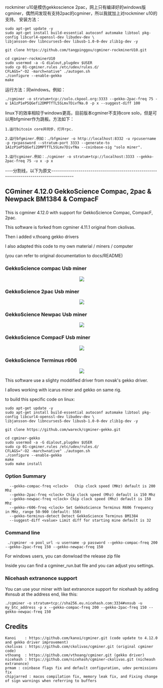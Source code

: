 rockminer u10是模仿gekkoscience 2pac，网上只有编译好的windows版cgminer，偶然间发现有支持2pac的cgminer，所以我就加上对rockminer u10的支持。
安装方法：

	sudo apt-get update -y
	sudo apt-get install build-essential autoconf automake libtool pkg-config libcurl4-openssl-dev libudev-dev \
	libjansson-dev libncurses5-dev libusb-1.0-0-dev zlib1g-dev -y

	git clone https://github.com/tangpinggou/cgminer-rockminerU10.git

	cd cgminer-rockminerU10
	sudo usermod -a -G dialout,plugdev $USER
	sudo cp 01-cgminer.rules /etc/udev/rules.d/
	CFLAGS="-O2 -march=native" ./autogen.sh
	./configure --enable-gekko
	make
	
运行方法：同windows。例如：

	./cgminer -o stratum+tcp://solo.ckpool.org:3333 --gekko-2pac-freq 75 -u 1A1zP1eP5QGefi2DMPTfTL5SLmv7DivfNa.0 -p x --suggest-diff 100
	

linux下的效率相较于windows更高，目前版本cgminer不支持core solo，但是可以用bfgminer作为跳板。方法如下：

	1.运行bitcoin core并同步，打开rpc.
	
	2.运行bfgminer.例如：./bfgminer -o http://localhost:8332 -u rpcusername -p rpcpassword --stratum-port 3333 --generate-to 1A1zP1eP5QGefi2DMPTfTL5SLmv7DivfNa --coinbase-sig "solo miner".
	
	3.运行cgminer.例如：./cgminer -o stratum+tcp://localhost:3333 --gekko-2pac-freq 75 -u x -p x
	
----分割线，以下为原文-----------------------------------------------------------------------------------------
### #####################################################################
##  CGminer 4.12.0 GekkoScience Compac, 2pac & Newpack BM1384 & CompacF #
### #####################################################################

This is cgminer 4.12.0 with support for GekkoScience Compac, CompacF, 2pac.

This software is forked from cgminer 4.11.1 original from ckolivas.

Then i added v.thoang gekko drivers

I also adapted this code to my own material / miners / computer

(you can refer to original documentation to docs/README)

### GekkoScience compac Usb miner ##
<p align="center">
<img src="https://raw.githubusercontent.com/wareck/cgminer-gekko/master/docs/gekko.jpg">
</p>

### GekkoScience 2pac Usb miner ##
<p align="center">
<img src="https://raw.githubusercontent.com/wareck/cgminer-gekko/master/docs/2pac.jpg">
</p>

### GekkoScience Newpac Usb miner ##
<p align="center">
<img src="https://raw.githubusercontent.com/wareck/cgminer-gekko/master/docs/newpac.jpg">
</p>

### GekkoScience CompacF Usb miner ##
<p align="center">
<img src="https://raw.githubusercontent.com/wareck/cgminer-gekko/master/docs/compacf.png">
</p>

### GekkoScience Terminus r606 ##
<p align="center">
<img src="https://raw.githubusercontent.com/wareck/cgminer-gekko/master/docs/terminus.jpg">
</p>

This software use a slighty moddified driver from novak's gekko driver.

I allows working with icarus miner and gekko on same rig.

to build this specific code on linux:

	sudo apt-get update -y
	sudo apt-get install build-essential autoconf automake libtool pkg-config libcurl4-openssl-dev libudev-dev \
	libjansson-dev libncurses5-dev libusb-1.0-0-dev zlib1g-dev -y

	git clone https://github.com/wareck/cgminer-gekko.git

	cd cgminer-gekko
	sudo usermod -a -G dialout,plugdev $USER
	sudo cp 01-cgminer.rules /etc/udev/rules.d/
	CFLAGS="-O2 -march=native" ./autogen.sh
	./configure --enable-gekko
	make
	sudo make install
	
### Option Summary ###

```
  --gekko-compac-freq <clock>   Chip clock speed (MHz) default is 200 Mhz
  --gekko-2pac-freq <clock> Chip clock speed (Mhz) default is 150 Mhz 
  --gekko-newpac-freq <clock> Chip clock speed (Mhz) default is 150 Mhz
  --gekko-r606-freq <clock> Set GekkoScience Terminus R606 frequency in MHz, range 50-900 (default: 550)
  --gekko-terminus-detect Detect GekkoScience Terminus BM1384
  --suggest-diff <value> Limit diff for starting mine default is 32
```

### Command line ###

```
 ./cgminer -o pool_url -u username -p password --gekko-compac-freq 200 --gekko-2pac-freq 150 --gekko-newpac-freq 150
```

For windows users, you can donwload the release zip file

Inside you can find a cgminer_run.bat file and you can adjust you settings.

### Nicehash extranonce support ##

You can use your miner with last extranonce support for nicehash by adding #xnsub at the address end, like this:

	./cgminer -o stratum+tcp://sha256.eu.nicehash.com:3334#xnsub -u my_btc_address -p x --gekko-compac-freq 200 --gekko-2pac-freq 150 --gekko-newpac-freq 150
	
## Credits
```
Kanoi    : https://github.com/kanoi/cgminer.git (code update to 4.12.0 and gekko driver improvement)
ckolivas : https://github.com/ckolivas/cgminer.git (original cgminer code)
vthoang  : https://github.com/vthoang/cgminer.git (gekko driver)
nicehash : https://github.com/nicehash/cgminer-ckolivas.git (nicheash extranonce)
prmam : coinbase flags fix and default configuration, udev permissions fix
chipjarred : macos compilation fix, memory leak fix, and Fixing change of sign warnings when referring to buffers
